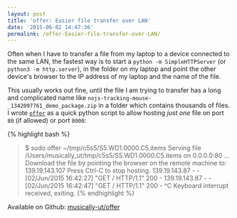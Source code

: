 ```yaml
---
layout: post
title: 'offer: Easier file transfer over LAN'
date: '2015-06-02 14:47:36'
permalink: /offer-Easier-file-transfer-over-LAN/
---
```


Often when I have to transfer a file from my laptop to a device connected to the same LAN, the fastest way is to start a `python -m SimpleHTTPServer` (or `python3 -m http.server`), in the folder on my laptop and point the other device's browser to the IP address of my laptop and the name of the file.

This usually works out fine, until the file I am trying to transfer has a long and complicated name like `nojs-tracking-mouse-_1342097761_demo_package.zip` in a folder which contains thousands of files. I wrote [`offer`](https://github.com/musically-ut/offer) as a quick python script to allow hosting _just one_ file on port `80` (if allowed) or port `8000`:

{% highlight bash %}
> $ sudo offer ~/tmp/c5s5/S5.WD1.0000.C5.items
Serving file /Users/musically_ut/tmp/c5s5/S5.WD1.0000.C5.items on 0.0.0.0:80 ...
Download the file by pointing the browser on the remote machine to:
    	139.19.143.107
Press Ctrl-C to stop hosting.
139.19.143.87 - - [02/Jun/2015 16:42:27] "GET / HTTP/1.1" 200 -
139.19.143.87 - - [02/Jun/2015 16:42:47] "GET / HTTP/1.1" 200 -
^C
Keyboard interrupt received, exiting.
{% endhighlight %}

Available on Github: <span class="devicons devicons-github_badge"></span>[musically-ut/offer](https://github.com/musically-ut/offer)
